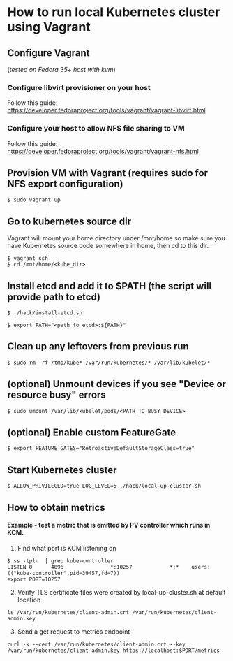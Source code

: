 # How to run local Kubernetes cluster using Vagrant

## Configure Vagrant 
(*tested on Fedora 35+ host with kvm*)

### Configure libvirt provisioner on your host
Follow this guide: https://developer.fedoraproject.org/tools/vagrant/vagrant-libvirt.html

### Configure your host to allow NFS file sharing to VM

Follow this guide: https://developer.fedoraproject.org/tools/vagrant/vagrant-nfs.html

## Provision VM with Vagrant (requires sudo for NFS export configuration)
```
$ sudo vagrant up
```
## Go to kubernetes source dir
Vagrant will mount your home directory under /mnt/home so make sure you have 
Kubernetes source code somewhere in home, then cd to this dir.
```
$ vagrant ssh
$ cd /mnt/home/<kube_dir>
```

## Install etcd and add it to $PATH (the script will provide path to etcd)
```
$ ./hack/install-etcd.sh

$ export PATH="<path_to_etcd>:${PATH}"
```

## Clean up any leftovers from previous run
```
$ sudo rm -rf /tmp/kube* /var/run/kubernetes/* /var/lib/kubelet/*
```

## (optional) Unmount devices if you see "Device or resource busy" errors
```
$ sudo umount /var/lib/kubelet/pods/<PATH_TO_BUSY_DEVICE>
```
## (optional) Enable custom FeatureGate
```
$ export FEATURE_GATES="RetroactiveDefaultStorageClass=true"
```

## Start Kubernetes cluster
```
$ ALLOW_PRIVILEGED=true LOG_LEVEL=5 ./hack/local-up-cluster.sh
```


## How to obtain metrics

#### Example - test a metric that is emitted by PV controller which runs in KCM.

1. Find what port is KCM listening on

```
$ ss -tpln  | grep kube-controller
LISTEN 0      4096               *:10257            *:*    users:(("kube-controller",pid=39457,fd=7))
export PORT=10257
```

2. Verify TLS certificate files were created by local-up-cluster.sh at default location

```
ls /var/run/kubernetes/client-admin.crt /var/run/kubernetes/client-admin.key
```

3. Send a get request to metrics endpoint

```
curl -k --cert /var/run/kubernetes/client-admin.crt --key /var/run/kubernetes/client-admin.key https://localhost:$PORT/metrics
```

